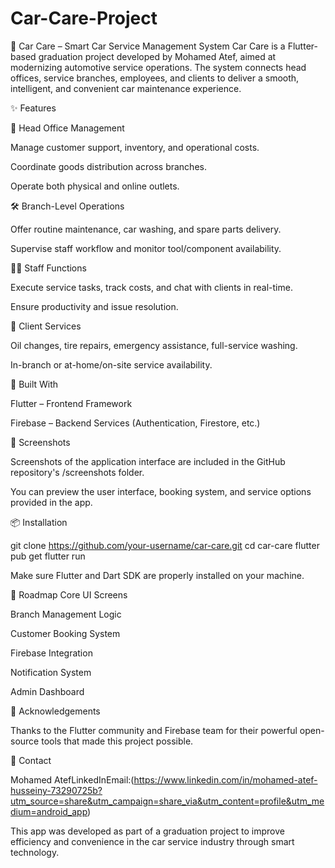 # Car-Care-Project
🚗 Car Care – Smart Car Service Management System  Car Care is a Flutter-based graduation project developed by Mohamed Atef, aimed at modernizing automotive service operations. The system connects head offices, service branches, employees, and clients to deliver a smooth, intelligent, and convenient car maintenance experience.

✨ Features

🏢 Head Office Management

Manage customer support, inventory, and operational costs.

Coordinate goods distribution across branches.

Operate both physical and online outlets.

🛠️ Branch-Level Operations

Offer routine maintenance, car washing, and spare parts delivery.

Supervise staff workflow and monitor tool/component availability.

👨‍💼 Staff Functions

Execute service tasks, track costs, and chat with clients in real-time.

Ensure productivity and issue resolution.

👥 Client Services

Oil changes, tire repairs, emergency assistance, full-service washing.

In-branch or at-home/on-site service availability.

📱 Built With

Flutter – Frontend Framework

Firebase – Backend Services (Authentication, Firestore, etc.)

📸 Screenshots

Screenshots of the application interface are included in the GitHub repository's /screenshots folder.

You can preview the user interface, booking system, and service options provided in the app.

📦 Installation

git clone https://github.com/your-username/car-care.git
cd car-care
flutter pub get
flutter run

Make sure Flutter and Dart SDK are properly installed on your machine.

📌 Roadmap
 Core UI Screens

 Branch Management Logic

 Customer Booking System

 Firebase Integration

 Notification System

 Admin Dashboard


🙌 Acknowledgements

Thanks to the Flutter community and Firebase team for their powerful open-source tools that made this project possible.

📢 Contact

Mohamed AtefLinkedInEmail:(https://www.linkedin.com/in/mohamed-atef-husseiny-73290725b?utm_source=share&utm_campaign=share_via&utm_content=profile&utm_medium=android_app)

This app was developed as part of a graduation project to improve efficiency and convenience in the car service industry through smart technology.

